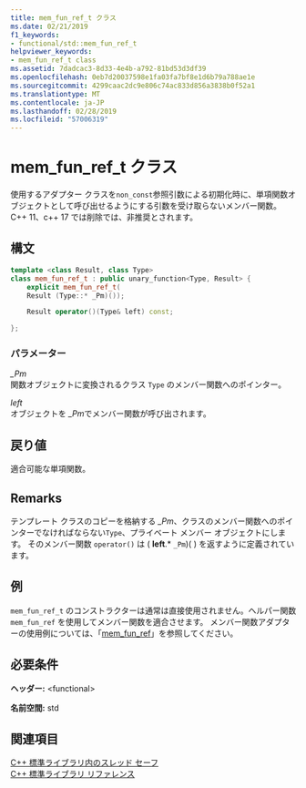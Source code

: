 ```yaml
---
title: mem_fun_ref_t クラス
ms.date: 02/21/2019
f1_keywords:
- functional/std::mem_fun_ref_t
helpviewer_keywords:
- mem_fun_ref_t class
ms.assetid: 7dadcac3-8d33-4e4b-a792-81bd53d3df39
ms.openlocfilehash: 0eb7d20037598e1fa03fa7bf8e1d6b79a788ae1e
ms.sourcegitcommit: 4299caac2dc9e806c74ac833d856a3838b0f52a1
ms.translationtype: MT
ms.contentlocale: ja-JP
ms.lasthandoff: 02/28/2019
ms.locfileid: "57006319"
---
```

# <a name="memfunreft-class"></a>mem_fun_ref_t クラス

使用するアダプター クラスを`non_const`参照引数による初期化時に、単項関数オブジェクトとして呼び出せるようにする引数を受け取らないメンバー関数。 C++ 11、c++ 17 では削除では、非推奨とされます。

## <a name="syntax"></a>構文

```cpp
template <class Result, class Type>
class mem_fun_ref_t : public unary_function<Type, Result> {
    explicit mem_fun_ref_t(
    Result (Type::* _Pm)());

    Result operator()(Type& left) const;

};
```

### <a name="parameters"></a>パラメーター

*_Pm*<br/>
関数オブジェクトに変換されるクラス `Type` のメンバー関数へのポインター。

*left*<br/>
オブジェクトを *_Pm*でメンバー関数が呼び出されます。

## <a name="return-value"></a>戻り値

適合可能な単項関数。

## <a name="remarks"></a>Remarks

テンプレート クラスのコピーを格納する *_Pm*、クラスのメンバー関数へのポインターでなければならない`Type`、プライベート メンバー オブジェクトにします。 そのメンバー関数 `operator()` は ( **left**.* `_Pm`)( ) を返すように定義されています。

## <a name="example"></a>例

`mem_fun_ref_t` のコンストラクターは通常は直接使用されません。ヘルパー関数 `mem_fun_ref` を使用してメンバー関数を適合させます。 メンバー関数アダプターの使用例については、「[mem_fun_ref](../standard-library/functional-functions.md#mem_fun_ref)」を参照してください。

## <a name="requirements"></a>必要条件

**ヘッダー:** \<functional>

**名前空間:** std

## <a name="see-also"></a>関連項目

[C++ 標準ライブラリ内のスレッド セーフ](../standard-library/thread-safety-in-the-cpp-standard-library.md)<br/>
[C++ 標準ライブラリ リファレンス](../standard-library/cpp-standard-library-reference.md)<br/>
